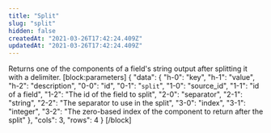 ```yaml
---
title: "Split"
slug: "split"
hidden: false
createdAt: "2021-03-26T17:42:24.409Z"
updatedAt: "2021-03-26T17:42:24.409Z"
---
```

Returns one of the components of a field's string output after splitting it with a delimiter.
[block:parameters]
{
  "data": {
    "h-0": "key",
    "h-1": "value",
    "h-2": "description",
    "0-0": "id",
    "0-1": "`split`",
    "1-0": "source_id",
    "1-1": "id of a field",
    "1-2": "The id of the field to split",
    "2-0": "separator",
    "2-1": "string",
    "2-2": "The separator to use in the split",
    "3-0": "index",
    "3-1": "integer",
    "3-2": "The zero-based index of the component to return after the split"
  },
  "cols": 3,
  "rows": 4
}
[/block]